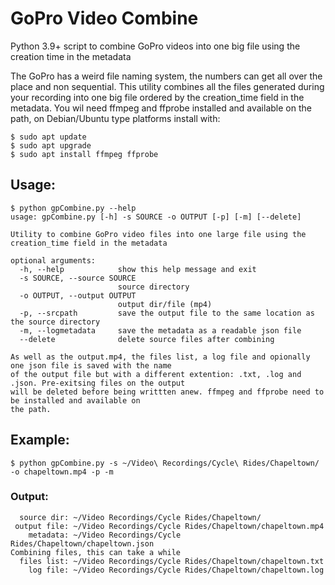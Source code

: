 # GoPro Video Combine
Python 3.9+ script to combine GoPro videos into one big file using the creation time in the metadata

The GoPro has a weird file naming system, the numbers can get all over the place and non sequential. This utility combines all the files generated 
during your recording into one big file ordered by the creation_time field in the metadata. You wil need ffmpeg and ffprobe installed and available 
on the path, on Debian/Ubuntu type platforms install with:
```
$ sudo apt update
$ sudo apt upgrade
$ sudo apt install ffmpeg ffprobe
```

## Usage:
```
$ python gpCombine.py --help
usage: gpCombine.py [-h] -s SOURCE -o OUTPUT [-p] [-m] [--delete]

Utility to combine GoPro video files into one large file using the creation_time field in the metadata

optional arguments:
  -h, --help            show this help message and exit
  -s SOURCE, --source SOURCE
                        source directory
  -o OUTPUT, --output OUTPUT
                        output dir/file (mp4)
  -p, --srcpath         save the output file to the same location as the source directory
  -m, --logmetadata     save the metadata as a readable json file
  --delete              delete source files after combining

As well as the output.mp4, the files list, a log file and opionally one json file is saved with the name 
of the output file but with a different extention: .txt, .log and .json. Pre-exitsing files on the output 
will be deleted before being writtten anew. ffmpeg and ffprobe need to be installed and available on 
the path.
```
## Example:
```
$ python gpCombine.py -s ~/Video\ Recordings/Cycle\ Rides/Chapeltown/ -o chapeltown.mp4 -p -m
```
### Output:
```
  source dir: ~/Video Recordings/Cycle Rides/Chapeltown/
 output file: ~/Video Recordings/Cycle Rides/Chapeltown/chapeltown.mp4
    metadata: ~/Video Recordings/Cycle Rides/Chapeltown/chapeltown.json
Combining files, this can take a while
  files list: ~/Video Recordings/Cycle Rides/Chapeltown/chapeltown.txt
    log file: ~/Video Recordings/Cycle Rides/Chapeltown/chapeltown.log
```




